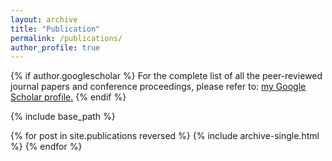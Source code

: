 ```yaml
---
layout: archive
title: "Publication"
permalink: /publications/
author_profile: true
---
```


{% if author.googlescholar %}
 For the complete list of all the peer-reviewed journal papers and conference proceedings, please refer to:
 <u><a href="{{author.googlescholar}}">my Google Scholar profile</a>.</u>
{% endif %}

{% include base_path %}

{% for post in site.publications reversed %}
  {% include archive-single.html %}
{% endfor %}

